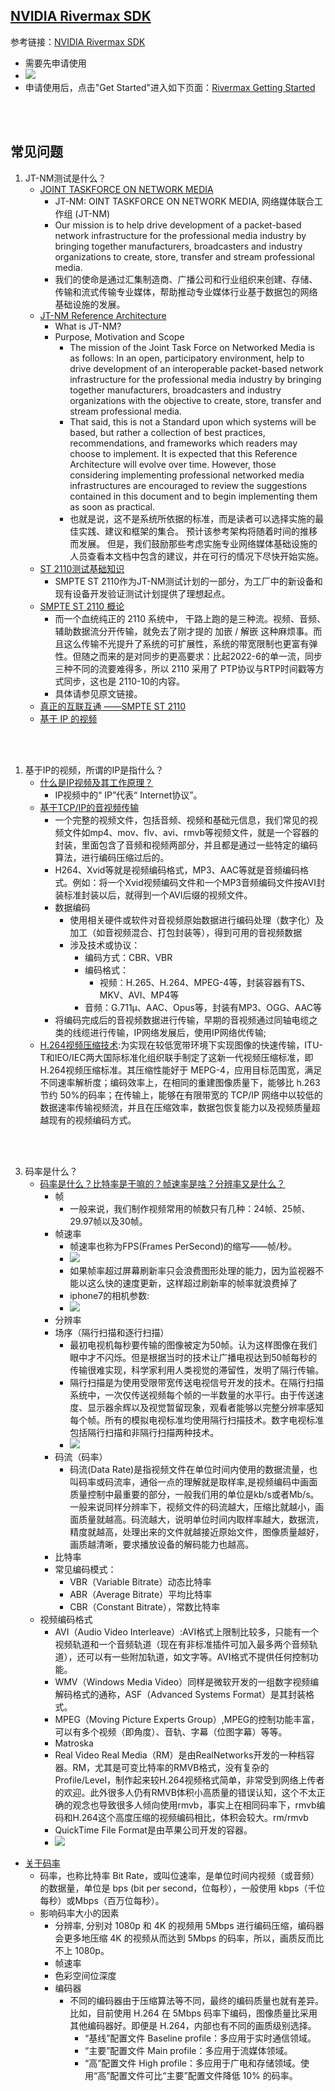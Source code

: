 ## [NVIDIA Rivermax SDK](https://developer.nvidia.com/networking/rivermax)

参考链接：[NVIDIA Rivermax SDK](https://developer.nvidia.com/networking/rivermax)
* 需要先申请使用
* ![](./images/rivermax_get_started.JPG)
* 申请使用后，点击"Get Started"进入如下页面：[Rivermax Getting Started](https://developer.nvidia.com/networking/rivermax-getting-started)



<br><br>

## 常见问题

1. JT-NM测试是什么？
   * [JOINT TASKFORCE ON NETWORK MEDIA](https://www.jt-nm.org/)
     * JT-NM: OINT TASKFORCE ON NETWORK MEDIA, 网络媒体联合工作组 (JT-NM)
     * Our mission is to help drive development of a packet-based network infrastructure for the professional media industry by bringing together manufacturers, broadcasters and industry organizations to create, store, transfer and stream professional media.
     * 我们的使命是通过汇集制造商、广播公司和行业组织来创建、存储、传输和流式传输专业媒体，帮助推动专业媒体行业基于数据包的网络基础设施的发展。
   * [JT-NM Reference Architecture](https://static.jt-nm.org/RA-1.0/JT-NMReferenceArchitecturev1.0%20150904%20FINAL.pdf)
     * What is JT-NM?
     * Purpose, Motivation and Scope
       * The mission of the Joint Task Force on Networked Media is as follows: In an open, participatory environment, help to drive development of an interoperable packet-based network infrastructure for the professional media industry by bringing together manufacturers, broadcasters and industry organizations with the objective to create, store, transfer and stream professional media.
       * That said, this is not a Standard upon which systems will be based, but rather a collection of best practices, recommendations, and frameworks which readers may choose to implement. It is expected that this Reference Architecture will evolve over time. However, those considering implementing professional networked media infrastructures are encouraged to review the suggestions contained in this document and to begin implementing them as soon as practical. 
       * 也就是说，这不是系统所依据的标准，而是读者可以选择实施的最佳实践、建议和框架的集合。 预计该参考架构将随着时间的推移而发展。 但是，我们鼓励那些考虑实施专业网络媒体基础设施的人员查看本文档中包含的建议，并在可行的情况下尽快开始实施。
   * [ST 2110测试基础知识](https://cloud.tencent.com/developer/article/1684226)
     * SMPTE ST 2110作为JT-NM测试计划的一部分，为工厂中的新设备和现有设备开发验证测试计划提供了理想起点。
   * [SMPTE ST 2110 概论](https://blog.csdn.net/Cidd0422/article/details/103331388)
     * 而一个血统纯正的 2110 系统中， 干路上跑的是三种流。视频、音频、辅助数据流分开传输，就免去了刚才提的 加嵌 / 解嵌 这种麻烦事。而且这么传输不光提升了系统的可扩展性，系统的带宽限制也更富有弹性。但随之而来的是对同步的更高要求：比起2022-6的单一流，同步三种不同的流要难得多，所以 2110 采用了 PTP协议与RTP时间戳等方式同步，这也是 2110-10的内容。
     * 具体请参见原文链接。
   * [真正的互联互通 ——SMPTE ST 2110](https://www.imaschina.com/article/54892.html)
   * [基于 IP 的视频](https://www.siemon.com/docs/default-source/china-library-by-tz/whitepaper/%E7%99%BD%E7%9A%AE%E4%B9%A6-%E5%9F%BA%E4%BA%8Eip%E7%9A%84%E8%A7%86%E9%A2%91(2004).pdf?sfvrsn=73458633_2)


<br><br>

1. 基于IP的视频，所谓的IP是指什么？
   * [什么是IP视频及其工作原理？](https://zh-cn.fmuser.net/content/?7456.html)
     * IP视频中的“ IP”代表“ Internet协议”。
   * [基于TCP/IP的音视频传输](https://van23li.github.io/2021/09/22/%E5%9F%BA%E4%BA%8ETCP-IP%E7%9A%84%E9%9F%B3%E8%A7%86%E9%A2%91%E4%BC%A0%E8%BE%93/)
     * 一个完整的视频文件，包括音频、视频和基础元信息，我们常见的视频文件如mp4、mov、flv、avi、rmvb等视频文件，就是一个容器的封装，里面包含了音频和视频两部分，并且都是通过一些特定的编码算法，进行编码压缩过后的。
     * H264、Xvid等就是视频编码格式，MP3、AAC等就是音频编码格式。例如：将一个Xvid视频编码文件和一个MP3音频编码文件按AVI封装标准封装以后，就得到一个AVI后缀的视频文件。
     * 数据编码
       * 使用相关硬件或软件对音视频原始数据进行编码处理（数字化）及加工（如音视频混合、打包封装等），得到可用的音视频数据
       * 涉及技术或协议：
            * 编码方式：CBR、VBR
            * 编码格式：
              * 视频：H.265、H.264、MPEG-4等，封装容器有TS、MKV、AVI、MP4等
            *   音频：G.711μ、AAC、Opus等，封装有MP3、OGG、AAC等
      * 将编码完成后的音视频数据进行传输，早期的音视频通过同轴电缆之类的线缆进行传输，IP网络发展后，使用IP网络优传输;
    * [H.264视频压缩技术](https://van23li.github.io/2021/09/22/%E5%9F%BA%E4%BA%8ETCP-IP%E7%9A%84%E9%9F%B3%E8%A7%86%E9%A2%91%E4%BC%A0%E8%BE%93/#3h264%E8%A7%86%E9%A2%91%E5%8E%8B%E7%BC%A9%E6%8A%80%E6%9C%AF):为实现在较低宽带环境下实现图像的快速传输，ITU-T和IEO/IEC两大国际标准化组织联手制定了这新一代视频压缩标准，即H.264视频压缩标准。其压缩性能好于 MEPG-4，应用目标范围宽，满足不同速率解析度；编码效率上，在相同的重建图像质量下，能够比 h.263 节约 50%的码率；在传输上，能够在有限带宽的 TCP/IP 网络中以较低的数据速率传输视频流，并且在压缩效率，数据包恢复能力以及视频质量超越现有的视频编码方式。


<br><br>

3. 码率是什么？
    * [码率是什么？比特率是干嘛的？帧速率是啥？分辨率又是什么？](https://zhuanlan.zhihu.com/p/75804693)
      * 帧
        * 一般来说，我们制作视频常用的帧数只有几种：24帧、25帧、29.97帧以及30帧。
      * 帧速率
        * 帧速率也称为FPS(Frames PerSecond)的缩写——帧/秒。
        * ![](./images/data_rate_fps_diff.jpg)
        * 如果帧率超过屏幕刷新率只会浪费图形处理的能力，因为监视器不能以这么快的速度更新，这样超过刷新率的帧率就浪费掉了
        * iphone7的相机参数:
        * ![](./images/data_rate_iphone7_cam_param.jpg)
      * 分辨率
      * 场序（隔行扫描和逐行扫描）
        * 最初电视机每秒要传输的图像被定为50帧。认为这样图像在我们眼中才不闪烁。但是根据当时的技术让广播电视达到50帧每秒的传输很难实现，科学家利用人类视觉的滞留性，发明了隔行传输。
        * 隔行扫描是为使用受限带宽传送电视信号开发的技术。在隔行扫描系统中，一次仅传送视频每个帧的一半数量的水平行。由于传送速度、显示器余辉以及视觉暂留现象，观看者能够以完整分辨率感知每个帧。所有的模拟电视标准均使用隔行扫描技术。数字电视标准包括隔行扫描和非隔行扫描两种技术。
        * ![](./images/data_rate_scan.jpg)
      * 码流（码率）
        * 码流(Data Rate)是指视频文件在单位时间内使用的数据流量，也叫码率或码流率，通俗一点的理解就是取样率,是视频编码中画面质量控制中最重要的部分，一般我们用的单位是kb/s或者Mb/s。一般来说同样分辨率下，视频文件的码流越大，压缩比就越小，画面质量就越高。码流越大，说明单位时间内取样率越大，数据流，精度就越高，处理出来的文件就越接近原始文件，图像质量越好，画质越清晰，要求播放设备的解码能力也越高。
      * 比特率
      * 常见编码模式：
        * VBR（Variable Bitrate）动态比特率
        * ABR（Average Bitrate）平均比特率
        * CBR（Constant Bitrate），常数比特率
    * 视频编码格式
      * AVI（Audio Video Interleave）:AVI格式上限制比较多，只能有一个视频轨道和一个音频轨道（现在有非标准插件可加入最多两个音频轨道），还可以有一些附加轨道，如文字等。AVI格式不提供任何控制功能。
      * WMV（Windows Media Video）同样是微软开发的一组数字视频编解码格式的通称，ASF（Advanced Systems Format）是其封装格式。
      * MPEG（Moving Picture Experts Group）,MPEG的控制功能丰富，可以有多个视频（即角度）、音轨、字幕（位图字幕）等等。
      * Matroska
      * Real Video Real Media（RM）是由RealNetworks开发的一种档容器。RM，尤其是可变比特率的RMVB格式，没有复杂的Profile/Level，制作起来较H.264视频格式简单，非常受到网络上传者的欢迎。此外很多人仍有RMVB体积小高质量的错误认知，这个不太正确的观念也导致很多人倾向使用rmvb，事实上在相同码率下，rmvb编码和H.264这个高度压缩的视频编码相比，体积会较大。rm/rmvb
      * QuickTime File Format是由苹果公司开发的容器。
      * ![](./images/data_rate_encoding_format.jpg)
  * [关于码率](https://blog.csdn.net/qq_41176800/article/details/110848678)
    * 码率，也称比特率 Bit Rate，或叫位速率，是单位时间内视频（或音频）的数据量，单位是 bps (bit per second，位每秒），一般使用 kbps（千位每秒）或Mbps（百万位每秒）。
    * 影响码率大小的因素
      * 分辨率, 分别对 1080p 和 4K 的视频用 5Mbps 进行编码压缩，编码器会更多地压缩 4K 的视频从而达到 5Mbps 的码率，所以，画质反而比不上 1080p。
      * 帧速率
      * 色彩空间位深度
      * 编码器
        * 不同的编码器由于压缩算法等不同，最终的编码质量也就有差异。比如，目前使用 H.264 在 5Mbps 码率下编码，图像质量比采用其他编码器好。即便是 H.264，内部也有不同的画质级别选择。
          * “基线”配置文件 Baseline profile：多应用于实时通信领域。
          * “主要”配置文件 Main profile：多应用于流媒体领域。
          * “高”配置文件 High profile：多应用于广电和存储领域。使用“高”配置文件可比“主要”配置文件降低 10% 的码率。



